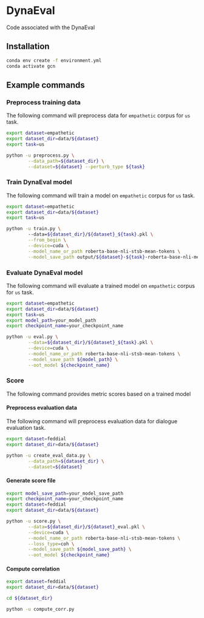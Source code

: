 # DynaEval
Code associated with the DynaEval


## Installation

```bash
conda env create -f environment.yml
conda activate gcn
```

## Example commands

### Preprocess training data
The following command will preprocess data for `empathetic` corpus for `us` task.

```bash
export dataset=empathetic
export dataset_dir=data/${dataset}
export task=us

python -u preprocess.py \
        --data_path=${dataset_dir} \
        --dataset=${dataset} --perturb_type ${task}

```

### Train DynaEval model
The following command will train a model on `empathetic` corpus for `us` task.

```bash
export dataset=empathetic
export dataset_dir=data/${dataset}
export task=us

python -u train.py \ 
        --data=${dataset_dir}/${dataset}_${task}.pkl \
        --from_begin \
        --device=cuda \
        --model_name_or_path roberta-base-nli-stsb-mean-tokens \
        --model_save_path output/${dataset}-${task}-roberta-base-nli-mean
```

### Evaluate DynaEval model
The following command will evaluate a trained model on `empathetic` corpus for `us` task.

```bash
export dataset=empathetic
export dataset_dir=data/${dataset}
export task=us
export model_path=your_model_path
export checkpoint_name=your_checkpoint_name

python -u eval.py \
        --data=${dataset_dir}/${dataset}_${task}.pkl \
        --device=cuda \
        --model_name_or_path roberta-base-nli-stsb-mean-tokens \
        --model_save_path ${model_path} \
        --oot_model ${checkpoint_name}
```

### Score 
The following command provides metric scores based on a trained model

#### Preprocess evaluation data
The following command will preprocess evaluation data for dialogue evaluation task.

```bash
export dataset=feddial
export dataset_dir=data/${dataset}

python -u create_eval_data.py \
        --data_path=${dataset_dir} \
        --dataset=${dataset}

```

#### Generate score file

```bash
export model_save_path=your_model_save_path
export checkpoint_name=your_checkpoint_name
export dataset=feddial
export dataset_dir=data/${dataset}

python -u score.py \
        --data=${dataset_dir}/${dataset}_eval.pkl \
        --device=cuda \
        --model_name_or_path roberta-base-nli-stsb-mean-tokens \
        --loss_type=coh \
        --model_save_path ${model_save_path} \
        --oot_model ${checkpoint_name}

```

#### Compute correlation
```bash
export dataset=feddial
export dataset_dir=data/${dataset}

cd ${dataset_dir}

python -u compute_corr.py

```


